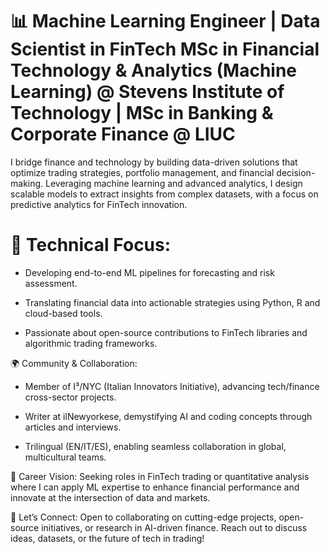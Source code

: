 # 📊 Machine Learning Engineer | Data Scientist in FinTech MSc in Financial Technology & Analytics (Machine Learning) @ Stevens Institute of Technology | MSc in Banking & Corporate Finance @ LIUC

I bridge finance and technology by building data-driven solutions that optimize trading strategies, portfolio management, and financial decision-making. Leveraging machine learning and advanced analytics, I design scalable models to extract insights from complex datasets, with a focus on predictive analytics for FinTech innovation.

# 🔧 Technical Focus:

  - Developing end-to-end ML pipelines for forecasting and risk assessment.

  - Translating financial data into actionable strategies using Python, R and cloud-based tools.

  - Passionate about open-source contributions to FinTech libraries and algorithmic trading frameworks.

🌍 Community & Collaboration:

  - Member of I³/NYC (Italian Innovators Initiative), advancing tech/finance cross-sector projects.

  -  Writer at ilNewyorkese, demystifying AI and coding concepts through articles and interviews.

  - Trilingual (EN/IT/ES), enabling seamless collaboration in global, multicultural teams.

💼 Career Vision:
Seeking roles in FinTech trading or quantitative analysis where I can apply ML expertise to enhance financial performance and innovate at the intersection of data and markets.

🚀 Let’s Connect:
Open to collaborating on cutting-edge projects, open-source initiatives, or research in AI-driven finance. Reach out to discuss ideas, datasets, or the future of tech in trading!

<!---
Mala13f/Mala13f is a ✨ special ✨ repository because its `README.md` (this file) appears on your GitHub profile.
You can click the Preview link to take a look at your changes.
--->
